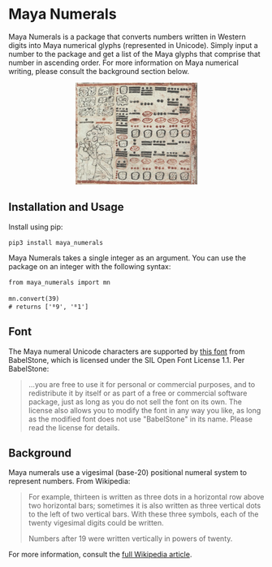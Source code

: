# Maya Numerals
Maya Numerals is a package that converts numbers written in Western digits into Maya numerical glyphs (represented in Unicode). Simply input a number to the package and get a list of the Maya glyphs that comprise that number in ascending order. For more information on Maya numerical writing, please consult the background section below.
     

<p align="center">
<img src="https://raw.githubusercontent.com/ian-nai/maya_numerals/main/maya_readme_image.png" height="200" width="240">
</p>

## Installation and Usage
Install using pip:
```
pip3 install maya_numerals
```

Maya Numerals takes a single integer as an argument. You can use the package on an integer with the following syntax:

```
from maya_numerals import mn

mn.convert(39)
# returns ['ᴮ9', 'ᴮ1']
```

## Font
The Maya numeral Unicode characters are supported by [this font](https://www.babelstone.co.uk/Fonts/Mayan.html) from BabelStone, which is licensed under the SIL Open Font License 1.1. Per BabelStone:

>...you are free to use it for personal or commercial purposes, and to redistribute it by itself or as part of a free or commercial software package, just as long as you do not sell the font on its own. The license also allows you to modify the font in any way you like, as long as the modified font does not use "BabelStone" in its name. Please read the license for details.

## Background
Maya numerals use a vigesimal (base-20) positional numeral system to represent numbers. From Wikipedia:
> For example, thirteen is written as three dots in a horizontal row above two horizontal bars; sometimes it is also written as three vertical dots to the left of two vertical bars. With these three symbols, each of the twenty vigesimal digits could be written.
>
>Numbers after 19 were written vertically in powers of twenty. 

For more information, consult the [full Wikipedia article](https://en.wikipedia.org/wiki/Maya_numerals).